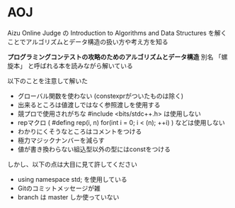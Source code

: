 # AOJ
Aizu Online Judge の Introduction to Algorithms and Data Structures 
を解くことでアルゴリズムとデータ構造の扱い方や考え方を知る

**プログラミングコンテストの攻略のためのアルゴリズムとデータ構造**
別名 「螺旋本」 と呼ばれる本を読みながら解いている

以下のことを注意して解いた
- グローバル関数を使わない (constexprがついたものは除く)
- 出来るところは値渡しではなく参照渡しを使用する
- 競プロで使用されがちな #include <bits/stdc++.h> は使用しない
- repマクロ ( #defing rep(i, n) for(int i = 0; i < (n); ++i) ) などは使用しない
- わかりにくそうなところはコメントをつける
- 極力マジックナンバーを減らす
- 値が書き換わらない組込型以外の型にはconstをつける

しかし、以下の点は大目に見て許してください
- using namespace std; を使用している
- Gitのコミットメッセージが雑
- branch は master しか使っていない
